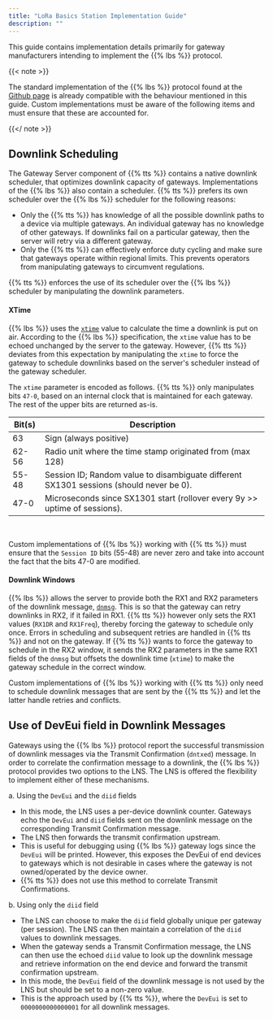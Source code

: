 ```yaml
---
title: "LoRa Basics Station Implementation Guide"
description: ""
---
```


This guide contains implementation details primarily for gateway manufacturers intending to implement the {{% lbs %}} protocol.

<!--more-->

{{< note >}}

The standard implementation of the {{% lbs %}} protocol found at the [Github page](https://github.com/lorabasics/basicstation) is already compatible with the behaviour mentioned in this guide. Custom implementations must be aware of the following items and must ensure that these are accounted for.

{{</ note >}}

## Downlink Scheduling

The Gateway Server component of {{% tts %}} contains a native downlink scheduler, that optimizes downlink capacity of gateways. Implementations of the {{% lbs %}} also contain a scheduler.
{{% tts %}} prefers its own scheduler over the {{% lbs %}} scheduler for the following reasons:
- Only the {{% tts %}} has knowledge of all the possible downlink paths to a device via multiple gateways. An individual gateway has no knowledge of other gateways. If downlinks fail on a particular gateway, then the server will retry via a different gateway.
- Only the {{% tts %}} can effectively enforce duty cycling and make sure that gateways operate within regional limits. This prevents operators from manipulating gateways to circumvent regulations.

{{% tts %}} enforces the use of its scheduler over the {{% lbs %}} scheduler by manipulating the downlink parameters.

#### XTime

{{% lbs %}} uses the [`xtime`](https://doc.sm.tc/station/tcproto.html#single-frame-downlink) value to calculate the time a downlink is put on air. According to the {{% lbs %}} specification, the `xtime` value has to be echoed unchanged by the server to the gateway. However, {{% tts %}}  deviates from this expectation by manipulating the `xtime` to force the gateway to schedule downlinks based on the server's scheduler instead of the gateway scheduler.

The `xtime` parameter is encoded as follows. {{% tts %}} only manipulates bits `47-0`, based on an internal clock that is maintained for each gateway. The rest of the upper bits are returned as-is.

<div class="fixed-table table-lbs-xtime">

|Bit(s)|Description|
|---|---|
|63| Sign (always positive) |
|62-56| Radio unit where the time stamp originated from (max 128) |
|55-48| Session ID; Random value to disambiguate different SX1301 sessions (should never be 0). |
|47-0| Microseconds since SX1301 start (rollover every 9y >> uptime of sessions).|

</div>
<br>

Custom implementations of {{% lbs %}} working with {{% tts %}} must ensure that the `Session ID` bits (55-48) are never zero and take into account the fact that the bits 47-0 are modified.

#### Downlink Windows

{{% lbs %}} allows the server to provide both the RX1 and RX2 parameters of the downlink message, [`dnmsg`](https://doc.sm.tc/station/tcproto.html#single-frame-downlink). This is so that the gateway can retry downlinks in RX2, if it failed in RX1. {{% tts %}} however only sets the RX1 values (`RX1DR` and `RX1Freq`), thereby forcing the gateway to schedule only once. Errors in scheduling and subsequent retries are handled in {{% tts %}} and not on the gateway. If {{% tts %}} wants to force the gateway to schedule in the RX2 window, it sends the RX2 parameters in the same RX1 fields of the `dnmsg` but offsets the downlink time (`xtime`) to make the gateway schedule in the correct window.

Custom implementations of {{% lbs %}} working with {{% tts %}} only need to schedule downlink messages that are sent by the {{% tts %}} and let the latter handle retries and conflicts.

## Use of DevEui field in Downlink Messages

Gateways using the {{% lbs %}} protocol report the successful transmission of downlink messages via the Transmit Confirmation (`dntxed`) message. In order to correlate the confirmation message to a downlink, the {{% lbs %}} protocol provides two options to the LNS. The LNS is offered the flexibility to implement either of these mechanisms.

a. Using the `DevEui` and the `diid` fields
- In this mode, the LNS uses a per-device downlink counter. Gateways echo the `DevEui` and `diid` fields sent on the downlink message on the corresponding Transmit Confirmation message.
- The LNS then forwards the transmit confirmation upstream.
- This is useful for debugging using {{% lbs %}} gateway logs since the `DevEui` will be printed. However, this exposes the DevEui of end devices to gateways which is not desirable in cases where the gateway is not owned/operated by the device owner.
- {{% tts %}} does not use this method to correlate Transmit Confirmations.

b. Using only the `diid` field
- The LNS can choose to make the `diid` field globally unique per gateway (per session). The LNS can then maintain a correlation of the `diid` values to downlink messages.
- When the gateway sends a Transmit Confirmation message, the LNS can then use the echoed `diid` value to look up the downlink message and retrieve information on the end device and forward the transmit confirmation upstream.
- In this mode, the `DevEui` field of the downlink message is not used by the LNS but should be set to a non-zero value.
- This is the approach used by {{% tts %}}, where the `DevEui` is set to `0000000000000001` for all downlink messages.

